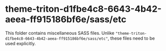 # theme-triton-d1fbe4c8-6643-4b42-aeea-ff915186bf6e/sass/etc

This folder contains miscellaneous SASS files. Unlike `"theme-triton-d1fbe4c8-6643-4b42-aeea-ff915186bf6e/sass/etc"`, these files
need to be used explicitly.
